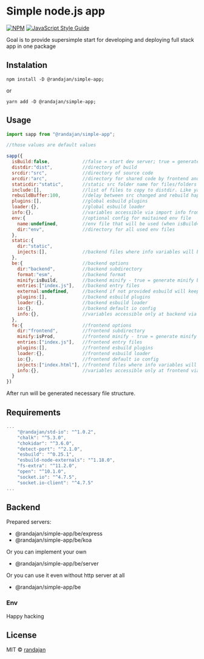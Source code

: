 # Simple node.js app

[![NPM](https://img.shields.io/npm/v/@randajan/simple-app.svg)](https://www.npmjs.com/package/@randajan/simple-lib) [![JavaScript Style Guide](https://img.shields.io/badge/code_style-standard-brightgreen.svg)](https://standardjs.com)

Goal is to provide supersimple start for developing and deploying full stack app in one package

## Instalation

```console
npm install -D @randajan/simple-app;
```

or

```console
yarn add -D @randajan/simple-app;
```

## Usage

```javascript
import sapp from "@randajan/simple-app";

//those values are default values

sapp({
  isBuild:false,            //false = start dev server; true = generate minify build
  distdir:"dist",           //directory of build
  srcdir:"src",             //directory of source code
  arcdir:"arc",             //directory for shared code by frontend and backend
  staticdir:"static",       //static src folder name for files/folders structure that will be copied as distdir
  include:[],               //list of files to copy to distdir. Like yarn.lock, README.MD etc.
  rebuildBuffer:100,        //delay between src changed and rebuild happend
  plugins:[],               //global esbuild plugins
  loader:{},                //global esbuild loader
  info:{},                  //variables accessible via import info from "@randajan/simple-app/info"           
  env:{                     //optional config for maitained env file
    name:undefined,         //env file that will be used (when isBuild=true this is ignored)
    dir:"env",              //directory for all used env files
  },
  static:{
    dir:"static",
    injects:[],             //backend files where info variables will be injected between brackets {{name}}
  },
  be:{                      //backend options
    dir:"backend",          //backend subdirectory
    format:"esm",           //backend format
    minify:isBuild,         //backend minify - true = generate minify build; if null then isProd 
    entries:["index.js"],   //backend entry files
    external:undefined,     //backend if not provided esbuild will keep all node_modules external
    plugins:[],             //backend esbuild plugins
    loader:{},              //backend esbuild loader
    io:{},                  //backend default io config
    info:{},                //variables accessible only at backend via import info from "@randajan/simple-app/info"
  },
  fe:{                      //frontend options
    dir:"frontend",         //frontend subdirectory
    minify:isProd,          //frontend minify - true = generate minify build; if null then isProd 
    entries:["index.js"],   //frontend entry files
    plugins:[],             //frontend esbuild plugins
    loader:{},              //frontend esbuild loader
    io:{},                  //frontend default io config
    injects:["index.html"], //frontend files where info variables will be injected between brackets {{name}}
    info:{},                //variables accessible only at frontend via import info from "@randajan/simple-app/info"
  }
})

```

After run will be generated necessary file structure.

## Requirements

```javascript
...
    "@randajan/std-io": "^1.0.2",
    "chalk": "^5.3.0",
    "chokidar": "^3.6.0",
    "detect-port": "^2.1.0",
    "esbuild": "^0.25.1",
    "esbuild-node-externals": "^1.18.0",
    "fs-extra": "^11.2.0",
    "open": "^10.1.0",
    "socket.io": "^4.7.5",
    "socket.io-client": "^4.7.5"
...
```

## Backend
Prepared servers:

- @randajan/simple-app/be/express
- @randajan/simple-app/be/koa

Or you can implement your own 
- @randajan/simple-app/be/server

Or you can use it even without http server at all
- @randajan/simple-app/be

### Env


Happy hacking

## License

MIT © [randajan](https://github.com/randajan)